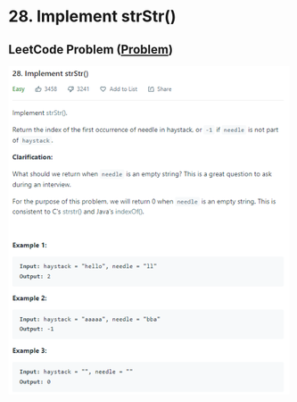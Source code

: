 # 28. Implement strStr()

## LeetCode Problem ([Problem](https://leetcode.com/problems/implement-strstr/))

![Problem, The problem image](/assets/28-implement-strStr.png)
